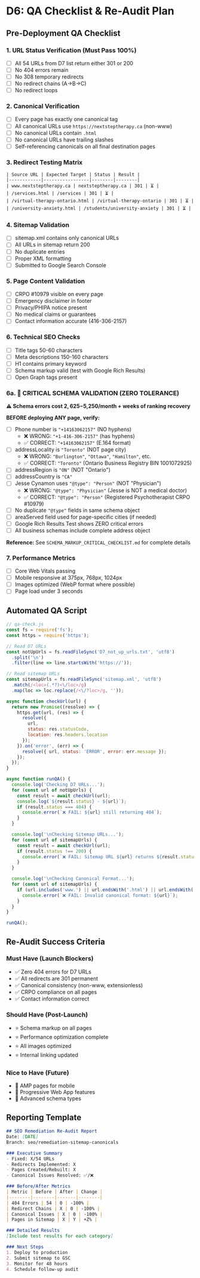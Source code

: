 # D6: QA Checklist & Re-Audit Plan

## Pre-Deployment QA Checklist

### 1. URL Status Verification (Must Pass 100%)
- [ ] All 54 URLs from D7 list return either 301 or 200
- [ ] No 404 errors remain
- [ ] No 308 temporary redirects
- [ ] No redirect chains (A→B→C)
- [ ] No redirect loops

### 2. Canonical Verification
- [ ] Every page has exactly one canonical tag
- [ ] All canonical URLs use `https://nextsteptherapy.ca` (non-www)
- [ ] No canonical URLs contain `.html`
- [ ] No canonical URLs have trailing slashes
- [ ] Self-referencing canonicals on all final destination pages

### 3. Redirect Testing Matrix
```
| Source URL | Expected Target | Status | Result |
|------------|-----------------|--------|--------|
| www.nextsteptherapy.ca | nextsteptherapy.ca | 301 | ⏳ |
| /services.html | /services | 301 | ⏳ |
| /virtual-therapy-ontario.html | /virtual-therapy-ontario | 301 | ⏳ |
| /university-anxiety.html | /students/university-anxiety | 301 | ⏳ |
```

### 4. Sitemap Validation
- [ ] sitemap.xml contains only canonical URLs
- [ ] All URLs in sitemap return 200
- [ ] No duplicate entries
- [ ] Proper XML formatting
- [ ] Submitted to Google Search Console

### 5. Page Content Validation
- [ ] CRPO #10979 visible on every page
- [ ] Emergency disclaimer in footer
- [ ] Privacy/PHIPA notice present
- [ ] No medical claims or guarantees
- [ ] Contact information accurate (416-306-2157)

### 6. Technical SEO Checks
- [ ] Title tags 50-60 characters
- [ ] Meta descriptions 150-160 characters
- [ ] H1 contains primary keyword
- [ ] Schema markup valid (test with Google Rich Results)
- [ ] Open Graph tags present

### 6a. 🚨 CRITICAL SCHEMA VALIDATION (ZERO TOLERANCE)
**⚠️ Schema errors cost $2,625-$5,250/month + weeks of ranking recovery**

**BEFORE deploying ANY page, verify:**
- [ ] Phone number is `"+14163062157"` (NO hyphens)
  - ❌ WRONG: `"+1-416-306-2157"` (has hyphens)
  - ✅ CORRECT: `"+14163062157"` (E.164 format)
- [ ] addressLocality is `"Toronto"` (NOT page city)
  - ❌ WRONG: `"Burlington"`, `"Ottawa"`, `"Hamilton"`, etc.
  - ✅ CORRECT: `"Toronto"` (Ontario Business Registry BIN 1001072925)
- [ ] addressRegion is `"ON"` (NOT "Ontario")
- [ ] addressCountry is `"CA"`
- [ ] Jesse Cynamon uses `"@type": "Person"` (NOT "Physician")
  - ❌ WRONG: `"@type": "Physician"` (Jesse is NOT a medical doctor)
  - ✅ CORRECT: `"@type": "Person"` (Registered Psychotherapist CRPO #10979)
- [ ] No duplicate `"@type"` fields in same schema object
- [ ] areaServed field used for page-specific cities (if needed)
- [ ] Google Rich Results Test shows ZERO critical errors
- [ ] All business schemas include complete address object

**Reference:** See `SCHEMA_MARKUP_CRITICAL_CHECKLIST.md` for complete details

### 7. Performance Metrics
- [ ] Core Web Vitals passing
- [ ] Mobile responsive at 375px, 768px, 1024px
- [ ] Images optimized (WebP format where possible)
- [ ] Page load under 3 seconds

## Automated QA Script

```javascript
// qa-check.js
const fs = require('fs');
const https = require('https');

// Read D7 URLs
const notUpUrls = fs.readFileSync('D7_not_up_urls.txt', 'utf8')
  .split('\n')
  .filter(line => line.startsWith('https://'));

// Read sitemap URLs
const sitemapUrls = fs.readFileSync('sitemap.xml', 'utf8')
  .match(/<loc>(.*?)<\/loc>/g)
  .map(loc => loc.replace(/<\/?loc>/g, ''));

async function checkUrl(url) {
  return new Promise((resolve) => {
    https.get(url, (res) => {
      resolve({
        url,
        status: res.statusCode,
        location: res.headers.location
      });
    }).on('error', (err) => {
      resolve({ url, status: 'ERROR', error: err.message });
    });
  });
}

async function runQA() {
  console.log('Checking D7 URLs...');
  for (const url of notUpUrls) {
    const result = await checkUrl(url);
    console.log(`${result.status} - ${url}`);
    if (result.status === 404) {
      console.error(`❌ FAIL: ${url} still returning 404`);
    }
  }

  console.log('\nChecking Sitemap URLs...');
  for (const url of sitemapUrls) {
    const result = await checkUrl(url);
    if (result.status !== 200) {
      console.error(`❌ FAIL: Sitemap URL ${url} returns ${result.status}`);
    }
  }

  console.log('\nChecking Canonical Format...');
  for (const url of sitemapUrls) {
    if (url.includes('www.') || url.endsWith('.html') || url.endsWith('/')) {
      console.error(`❌ FAIL: Invalid canonical format: ${url}`);
    }
  }
}

runQA();
```

## Re-Audit Success Criteria

### Must Have (Launch Blockers)
- ✅ Zero 404 errors for D7 URLs
- ✅ All redirects are 301 permanent
- ✅ Canonical consistency (non-www, extensionless)
- ✅ CRPO compliance on all pages
- ✅ Contact information correct

### Should Have (Post-Launch)
- ⭐ Schema markup on all pages
- ⭐ Performance optimization complete
- ⭐ All images optimized
- ⭐ Internal linking updated

### Nice to Have (Future)
- 💫 AMP pages for mobile
- 💫 Progressive Web App features
- 💫 Advanced schema types

## Reporting Template

```markdown
## SEO Remediation Re-Audit Report
Date: [DATE]
Branch: seo/remediation-sitemap-canonicals

### Executive Summary
- Fixed: X/54 URLs
- Redirects Implemented: X
- Pages Created/Rebuilt: X
- Canonical Issues Resolved: ✅/❌

### Before/After Metrics
| Metric | Before | After | Change |
|--------|--------|-------|--------|
| 404 Errors | 54 | 0 | -100% |
| Redirect Chains | X | 0 | -100% |
| Canonical Issues | X | 0 | -100% |
| Pages in Sitemap | X | Y | +Z% |

### Detailed Results
[Include test results for each category]

### Next Steps
1. Deploy to production
2. Submit sitemap to GSC
3. Monitor for 48 hours
4. Schedule follow-up audit
```
